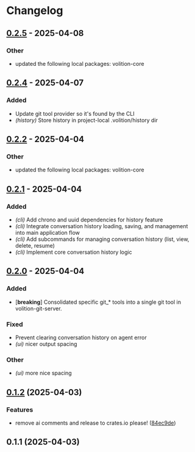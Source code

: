# Changelog

## [0.2.5](https://github.com/jessebmiller/volition/compare/volition-cli-v0.2.4...volition-cli-v0.2.5) - 2025-04-08

### Other

- updated the following local packages: volition-core

## [0.2.4](https://github.com/jessebmiller/volition/compare/volition-cli-v0.2.3...volition-cli-v0.2.4) - 2025-04-07

### Added

- Update git tool provider so it's found by the CLI
- *(history)* Store history in project-local .volition/history dir

## [0.2.2](https://github.com/jessebmiller/volition/compare/volition-cli-v0.2.1...volition-cli-v0.2.2) - 2025-04-04

### Other

- updated the following local packages: volition-core

## [0.2.1](https://github.com/jessebmiller/volition/compare/volition-cli-v0.2.0...volition-cli-v0.2.1) - 2025-04-04

### Added

- *(cli)* Add chrono and uuid dependencies for history feature
- *(cli)* Integrate conversation history loading, saving, and management into main application flow
- *(cli)* Add subcommands for managing conversation history (list, view, delete, resume)
- *(cli)* Implement core conversation history logic

## [0.2.0](https://github.com/jessebmiller/volition/compare/volition-cli-v0.1.2...volition-cli-v0.2.0) - 2025-04-04

### Added

- [**breaking**] Consolidated specific git_* tools into a single git tool in volition-git-server.

### Fixed

- Prevent clearing conversation history on agent error
- *(ui)* nicer output spacing

### Other

- *(ui)* more nice spacing

## [0.1.2](https://github.com/jessebmiller/volition/compare/volition-cli-v0.1.1...volition-cli-v0.1.2) (2025-04-03)


### Features

* remove ai comments and release to crates.io please! ([84ec9de](https://github.com/jessebmiller/volition/commit/84ec9dea05cc0375dfc5071a938dc9cfe7619266))

## 0.1.1 (2025-04-03)

